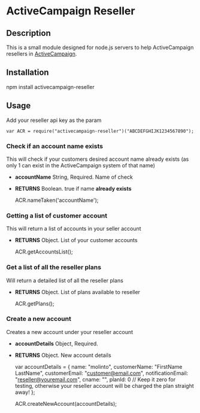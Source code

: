 # ActiveCampaign Reseller

## Description

This is a small module designed for node.js servers to help ActiveCampaign resellers in [ActiveCampaign](http://www.activecampaign.com/features/resell.php).

## Installation

npm install activecampaign-reseller

## Usage
Add your reseller api key as the param

    var ACR = require("activecampaign-reseller")("ABCDEFGHIJK1234567890");

### Check if an account name exists
This will check if your customers desired account name already exists (as only 1 can exist in the ActiveCampaign system of that name)

 - __accountName__ String, Required. Name of check
 - __RETURNS__ Boolean. true if name **already exists**
 
 
    ACR.nameTaken('accountName');


### Getting a list of customer account 
This will return a list of accounts in your seller account 

 - __RETURNS__ Object.  List of your customer accounts 
 
 
    ACR.getAccountsList();

### Get a list of all the reseller plans
Will return a detailed list of all the reseller plans 

 - __RETURNS__  Object.  List of plans available to reseller
 
 
    ACR.getPlans();

### Create a new account
Creates a new account under your reseller account 

 - __accountDetails__ Object, Required. 
 - __RETURNS__ Object. New account details
 
 
    var accountDetails = {
        name: "molinto",
        customerName: "FirstName LastName",
        customerEmail: "customer@email.com",
        notificationEmail: "reseller@youremail.com",
        cname: "",
        planId: 0 // Keep it zero for testing, otherwise your reseller account will be charged the plan straight away!
    };

    
    ACR.createNewAccount(accountDetails);
